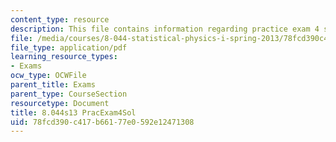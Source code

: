 ```yaml
---
content_type: resource
description: This file contains information regarding practice exam 4 solution.
file: /media/courses/8-044-statistical-physics-i-spring-2013/78fcd390c417b66177e0592e12471308_MIT8_044S14_praexam4sol_03.pdf
file_type: application/pdf
learning_resource_types:
- Exams
ocw_type: OCWFile
parent_title: Exams
parent_type: CourseSection
resourcetype: Document
title: 8.044s13 PracExam4Sol
uid: 78fcd390-c417-b661-77e0-592e12471308
---
```

